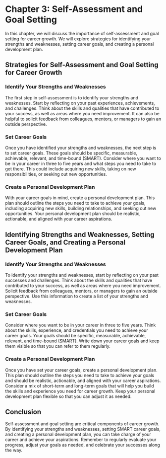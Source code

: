 Chapter 3: Self-Assessment and Goal Setting
===========================================

In this chapter, we will discuss the importance of self-assessment and goal setting for career growth. We will explore strategies for identifying your strengths and weaknesses, setting career goals, and creating a personal development plan.

Strategies for Self-Assessment and Goal Setting for Career Growth
-----------------------------------------------------------------

### Identify Your Strengths and Weaknesses

The first step in self-assessment is to identify your strengths and weaknesses. Start by reflecting on your past experiences, achievements, and challenges. Think about the skills and qualities that have contributed to your success, as well as areas where you need improvement. It can also be helpful to solicit feedback from colleagues, mentors, or managers to gain an outside perspective.

### Set Career Goals

Once you have identified your strengths and weaknesses, the next step is to set career goals. These goals should be specific, measurable, achievable, relevant, and time-bound (SMART). Consider where you want to be in your career in three to five years and what steps you need to take to get there. This could include acquiring new skills, taking on new responsibilities, or seeking out new opportunities.

### Create a Personal Development Plan

With your career goals in mind, create a personal development plan. This plan should outline the steps you need to take to achieve your goals, including acquiring new skills, building relationships, and seeking out new opportunities. Your personal development plan should be realistic, actionable, and aligned with your career aspirations.

Identifying Strengths and Weaknesses, Setting Career Goals, and Creating a Personal Development Plan
----------------------------------------------------------------------------------------------------

### Identify Your Strengths and Weaknesses

To identify your strengths and weaknesses, start by reflecting on your past successes and challenges. Think about the skills and qualities that have contributed to your success, as well as areas where you need improvement. Solicit feedback from colleagues, mentors, or managers to gain an outside perspective. Use this information to create a list of your strengths and weaknesses.

### Set Career Goals

Consider where you want to be in your career in three to five years. Think about the skills, experience, and credentials you need to achieve your career goals. Your goals should be specific, measurable, achievable, relevant, and time-bound (SMART). Write down your career goals and keep them visible so that you can refer to them regularly.

### Create a Personal Development Plan

Once you have set your career goals, create a personal development plan. This plan should outline the steps you need to take to achieve your goals and should be realistic, actionable, and aligned with your career aspirations. Consider a mix of short-term and long-term goals that will help you build the skills and experience you need for career growth. Keep your personal development plan flexible so that you can adjust it as needed.

Conclusion
----------

Self-assessment and goal setting are critical components of career growth. By identifying your strengths and weaknesses, setting SMART career goals, and creating a personal development plan, you can take charge of your career and achieve your aspirations. Remember to regularly evaluate your progress, adjust your goals as needed, and celebrate your successes along the way.
